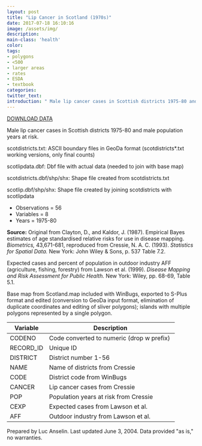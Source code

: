 ```yaml
---
layout: post
title: "Lip Cancer in Scotland (1970s)"
date: 2017-07-18 16:10:16
image: /assets/img/
description:
main-class: 'health'
color:
tags:
- polygons
- <500
- larger areas
- rates
- ESDA
- textbook
categories:
twitter_text:
introduction: " Male lip cancer cases in Scottish districts 1975-80 and male population at risk."
---
```

<script>
$('#map').hide();
</script>

[DOWNLOAD DATA](https://s3.amazonaws.com/geoda/data/scotlip.zip)


Male lip cancer cases in Scottish districts 1975-80 and male population years at risk.

scotdistricts.txt:                   ASCII boundary files in GeoDa format
(scotdistricts\*.txt working         versions, only final counts)         

scotlipdata.dbf:                     Dbf file with actual data (needed to join with base map)                 

scotdistricts.dbf/shp/shx:         Shape file created from               scotdistricts.txt                    

scotlip.dbf/shp/shx:                Shape file created by joining        scotdistricts with scotlipdata       

* Observations = 56
* Variables = 8
* Years = 1975-80

**Source:**
 Original from Clayton, D., and Kaldor, J. (1987). Empirical Bayes
estimates of age standardised relative risks for use in disease mapping.
*Biometrics,* 43,671-681, reproduced from Cressie, N. A. C. (1993).
*Statistics for Spatial Data.* New York: John Wiley & Sons, p. 537 Table
7.2.

Expected cases and percent of population in outdoor industry AFF
(agriculture, fishing, forestry) from Lawson et al. (1999). *Disease
Mapping and Risk Assessment for Public Health.* New York: Wiley, pp.
68-69, Table 5.1.

Base map from Scotland.map included with WinBugs, exported to S-Plus
format and edited (conversion to GeoDa input format, elimination of
duplicate coordinates and editing of sliver polygons); islands with
multiple polygons represented by a single polygon.

| **Variable**                         | **Description**                      |
|--|--|
| CODENO                               | Code converted to numeric (drop w     prefix) |
| RECORD\_ID                           | Unique ID                            |
| DISTRICT                             | District number 1-56                 |
| NAME                                 | Name of districts from Cressie       |
| CODE                                 | District code from WinBugs           |
| CANCER                               | Lip cancer cases from Cressie        |
| POP                                  | Population years at risk from         Cressie |
| CEXP                                 | Expected cases from Lawson et al.    |
| AFF                                  | Outdoor industry from Lawson et al.  |


Prepared by Luc Anselin. Last updated June 3, 2004. Data provided "as is," no warranties.

